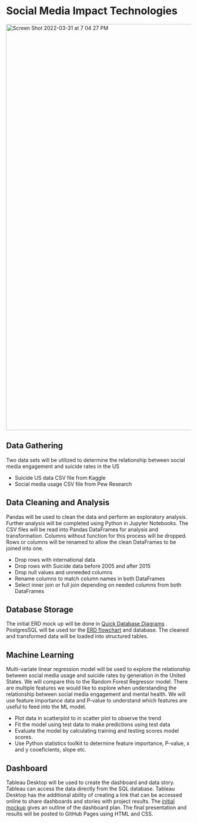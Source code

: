 # Social Media Impact Technologies 

<img width="1100" alt="Screen Shot 2022-03-31 at 7 04 27 PM" src="https://user-images.githubusercontent.com/37478490/161171782-05a32a68-e169-4bfc-acc5-c55e0d7f3249.png">


## Data Gathering
Two data sets will be utilized to determine the relationship between social media engagement and suicide rates in the US 
* Suicide US data CSV file from Kaggle
* Social media usage CSV file from Pew Research


## Data Cleaning and Analysis
Pandas will be used to clean the data and perform an exploratory analysis. Further analysis will be completed using Python in Jupyter Notebooks. The CSV files will be read into Pandas DataFrames for analysis and transformation.  Columns without function for this process will be dropped.  Rows or columns will be renamed to allow the clean DataFrames to be joined into one.
* Drop rows with international data
* Drop rows with Suicide data before 2005 and after 2015
* Drop null values and unneeded columns
* Rename columns to match column names in both DataFrames
* Select inner join or full join depending on needed columns from both DataFrames

## Database Storage
The initial ERD mock up will be done in [Quick Database Diagrams](https://app.quickdatabasediagrams.com/#/) .  PostgresSQL will be used tor the [ERD flowchart](https://github.com/NensiH/Social_media_impact/blob/main/Mockups/ERD_mockup.PNG) and database.  The cleaned and transformed data will be loaded into structured tables.

## Machine Learning
Multi-variate linear regression model will be used to explore the relationship between social media usage and suicide rates by generation in the United States. We will compare this to the Random Forest Regressor model. 
There are multiple features we would like to explore when understanding the relationship between social media engagement and mental health.  We will use feature importance data and P-value to understand which features are useful to feed into the ML model.  
* Plot data in scatterplot to in scatter plot to observe the trend
* Fit the model using test data to make predictions using test data
* Evaluate the model by calculating training and testing scores model scores.  
* Use Python statistics toolkit to determine feature importance, P-value, x and y cooeficients, slope etc.
 
## Dashboard
Tableau Desktop will be used to create the dashboard and data story. Tableau can access the data directly from the SQL database.  Tableau Desktop has the additional ability of creating a link that can be accessed online to share dashboards and stories with project results.  The [initial mockup](https://github.com/NensiH/Social_media_impact/blob/main/Mockups/Storyboard_template_final_project_UT_Austin_class.pdf) gives an outline of the dashboard plan.  The final presentation and results will be posted to GitHub Pages using HTML and CSS.


